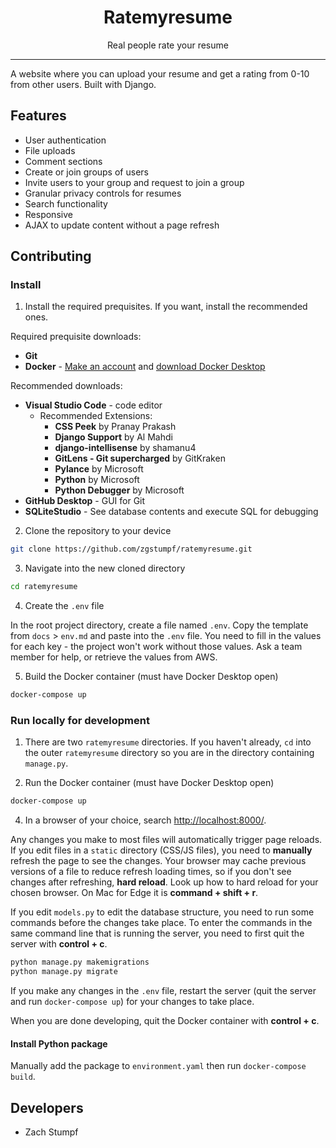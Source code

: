 <h1 align="center">Ratemyresume</h1>

<p align="center">Real people rate your resume</p>

<hr/>

<p>A website where you can upload your resume and get a rating from 0-10 from other users. Built with Django.</p>

<h2>Features</h2>

<ul>
  <li>User authentication</li>
  <li>File uploads</li>
  <li>Comment sections</li>
  <li>Create or join groups of users</li>
  <li>Invite users to your group and request to join a group</li>
  <li>Granular privacy controls for resumes</li>
  <li>Search functionality</li>
  <li>Responsive</li>
  <li>AJAX to update content without a page refresh</li>
</ul>

<h2>Contributing</h2>

<h3>Install</h3>

1. Install the required prequisites. If you want, install the recommended ones.

Required prequisite downloads:
- **Git**
- **Docker** - [Make an account](https://hub.docker.com/) and [download Docker Desktop](https://docs.docker.com/engine/install/)

Recommended downloads:
- **Visual Studio Code** - code editor
    - Recommended Extensions:
        - **CSS Peek** by Pranay Prakash
        - **Django Support** by Al Mahdi
        - **django-intellisense** by shamanu4
        - **GitLens - Git supercharged** by GitKraken
        - **Pylance** by Microsoft
        - **Python** by Microsoft
        - **Python Debugger** by Microsoft
- **GitHub Desktop** - GUI for Git
- **SQLiteStudio** - See database contents and execute SQL for debugging

2. Clone the repository to your device

```sh
git clone https://github.com/zgstumpf/ratemyresume.git
```

3. Navigate into the new cloned directory

```sh
cd ratemyresume
```

4. Create the `.env` file

In the root project directory, create a file named `.env`. Copy the template from `docs` > `env.md` and paste into the `.env` file. You need to fill in the values for each key - the project won't work without those values. Ask a team member for help, or retrieve the values from AWS.

5. Build the Docker container (must have Docker Desktop open)
```sh
docker-compose up
```

<h3>Run locally for development</h3>

1. There are two `ratemyresume` directories. If you haven't already, `cd` into the outer `ratemyresume` directory so you are in the directory containing `manage.py`.

2. Run the Docker container (must have Docker Desktop open)
```sh
docker-compose up
```

4. In a browser of your choice, search [http://localhost:8000/](http://localhost:8000/).

Any changes you make to most files will automatically trigger page reloads. If you edit files in a `static` directory (CSS/JS files), you need to **manually** refresh the page to see the changes. Your browser may cache previous versions of a file to reduce refresh loading times, so if you don't see changes after refreshing, **hard reload**. Look up how to hard reload for your chosen browser. On Mac for Edge it is **command + shift + r**.

If you edit `models.py` to edit the database structure, you need to run some commands before the changes take place. To enter the commands in the same command line that is running the server, you need to first quit the server with **control + c**.

```sh
python manage.py makemigrations
python manage.py migrate
```

If you make any changes in the `.env` file, restart the server (quit the server and run `docker-compose up`) for your changes to take place.

When you are done developing, quit the Docker container with **control + c**.

<h4>Install Python package</h4>

Manually add the package to `environment.yaml` then run `docker-compose build`.

<h2>Developers</h2>

<ul>
  <li>Zach Stumpf</li>
</ul>
